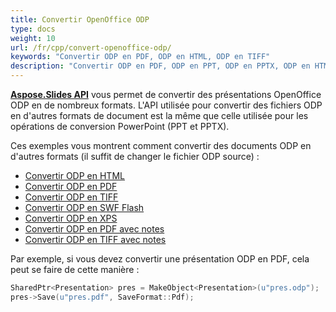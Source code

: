 ```yaml
---
title: Convertir OpenOffice ODP
type: docs
weight: 10
url: /fr/cpp/convert-openoffice-odp/
keywords: "Convertir ODP en PDF, ODP en HTML, ODP en TIFF"
description: "Convertir ODP en PDF, ODP en PPT, ODP en PPTX, ODP en HTML et d'autres formats avec Aspose.Slides."
---
```


[**Aspose.Slides API**](https://products.aspose.com/slides/cpp/) vous permet de convertir des présentations OpenOffice ODP en de nombreux formats. L'API utilisée pour convertir des fichiers ODP en d'autres formats de document est la même que celle utilisée pour les opérations de conversion PowerPoint (PPT et PPTX).

Ces exemples vous montrent comment convertir des documents ODP en d'autres formats (il suffit de changer le fichier ODP source) :

- [Convertir ODP en HTML](/slides/fr/cpp/convert-powerpoint-ppt-and-pptx-to-html/)
- [Convertir ODP en PDF](/slides/fr/cpp/convert-powerpoint-ppt-and-pptx-to-pdf/)
- [Convertir ODP en TIFF](/slides/fr/cpp/convert-powerpoint-ppt-and-pptx-to-tiff/)
- [Convertir ODP en SWF Flash](/slides/fr/cpp/convert-powerpoint-ppt-and-pptx-to-swf-flash/)
- [Convertir ODP en XPS](/slides/fr/cpp/convert-powerpoint-ppt-and-pptx-to-microsoft-xps-document/)
- [Convertir ODP en PDF avec notes](/slides/fr/cpp/convert-powerpoint-ppt-and-pptx-to-pdf-with-notes/)
- [Convertir ODP en TIFF avec notes](/slides/fr/cpp/convert-powerpoint-ppt-and-pptx-to-tiff-with-notes/)

Par exemple, si vous devez convertir une présentation ODP en PDF, cela peut se faire de cette manière :

``` cpp
SharedPtr<Presentation> pres = MakeObject<Presentation>(u"pres.odp");
pres->Save(u"pres.pdf", SaveFormat::Pdf);
```